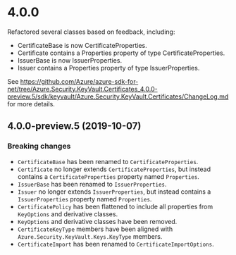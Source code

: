 # 4.0.0
Refactored several classes based on feedback, including:
* CertificateBase is now CertificateProperties.
* Certificate contains a Properties property of type CertificateProperties.
* IssuerBase is now IssuerProperties.
* Issuer contains a Properties property of type IssuerProperties.

See https://github.com/Azure/azure-sdk-for-net/tree/Azure.Security.KeyVault.Certificates_4.0.0-preview.5/sdk/keyvault/Azure.Security.KeyVault.Certificates/ChangeLog.md for more details.

## 4.0.0-preview.5 (2019-10-07)

### Breaking changes

- `CertificateBase` has been renamed to `CertificateProperties`.
- `Certificate` no longer extends `CertificateProperties`, but instead contains a `CertificateProperties` property named `Properties`.
- `IssuerBase` has been renamed to `IssuerProperties`.
- `Issuer` no longer extends `IssuerProperties`, but instead contains a `IssuerProperties` property named `Properties`.
- `CertificatePolicy` has been flattened to include all properties from `KeyOptions` and derivative classes.
- `KeyOptions` and derivative classes have been removed.
- `CertificateKeyType` members have been aligned with `Azure.Security.KeyVault.Keys.KeyType` members.
- `CertificateImport` has been renamed to `CertificateImportOptions`.
